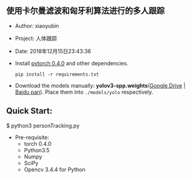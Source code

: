使用卡尔曼滤波和匈牙利算法进行的多人跟踪
----
- Author: xiaoyubin 
- Project: 人体跟踪
- Date: 2018年12月15日23:43:36


- Install [pytorch 0.4.0](https://github.com/pytorch/pytorch) and other dependencies.
  ```Shell
  pip install -r requirements.txt
  ```
- Download the models manually: **yolov3-spp.weights**([Google Drive](https://drive.google.com/open?id=1D47msNOOiJKvPOXlnpyzdKA3k6E97NTC) | [Baidu pan](https://pan.baidu.com/s/1Zb2REEIk8tcahDa8KacPNA)). Place them into  `./models/yolo` respectively.


## Quick Start:  
$ python3 personTracking.py  

- Pre-requisite:  
    - torch 0.4.0
    - Python3.5  
    - Numpy  
    - SciPy  
    - Opencv 3.4.4 for Python
